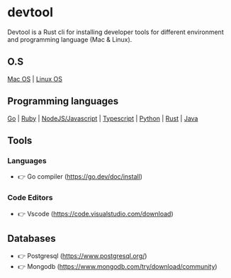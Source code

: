 # devtool

Devtool is a Rust cli for installing developer tools for different environment and programming language (Mac & Linux).

## O.S

[Mac OS](https://www.apple.com/ng/macos/what-is/) | [Linux OS](https://www.linux.org/)

## Programming languages

[Go](https://go.dev/) | [Ruby](https://www.ruby-lang.org/en/) | [NodeJS/Javascript](https://nodejs.org/en/) | [Typescript](https://www.typescriptlang.org/) | [Python](https://www.python.org/) | [Rust](https://www.rust-lang.org/) | [Java](https://www.java.com/en/)

## Tools

### Languages

- 👉 Go compiler (https://go.dev/doc/install)

### Code Editors

- 👉 Vscode (https://code.visualstudio.com/download)

## Databases

- 👉 Postgresql (https://www.postgresql.org/)
- 👉 Mongodb (https://www.mongodb.com/try/download/community)
